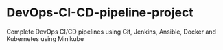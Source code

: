 # DevOps-CI-CD-pipeline-project
Complete DevOps CI/CD pipelines using Git, Jenkins, Ansible, Docker and Kubernetes using Minikube
